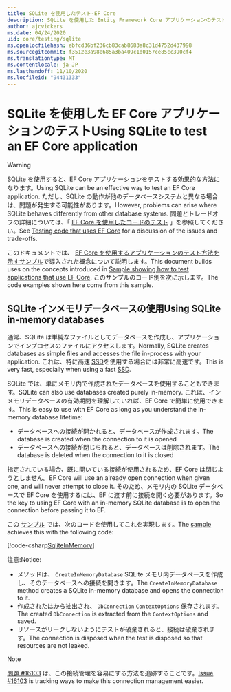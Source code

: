 ```yaml
---
title: SQLite を使用したテスト-EF Core
description: SQLite を使用した Entity Framework Core アプリケーションのテスト
author: ajcvickers
ms.date: 04/24/2020
uid: core/testing/sqlite
ms.openlocfilehash: ebfcd36bf236cb83cab8683a8c31d4752d437998
ms.sourcegitcommit: f3512e3a98e685a3ba409c1d0157ce85cc390cf4
ms.translationtype: MT
ms.contentlocale: ja-JP
ms.lasthandoff: 11/10/2020
ms.locfileid: "94431333"
---
```

# <a name="using-sqlite-to-test-an-ef-core-application"></a><span data-ttu-id="661d9-103">SQLite を使用した EF Core アプリケーションのテスト</span><span class="sxs-lookup"><span data-stu-id="661d9-103">Using SQLite to test an EF Core application</span></span>

> [!WARNING]
> <span data-ttu-id="661d9-104">SQLite を使用すると、EF Core アプリケーションをテストする効果的な方法になります。</span><span class="sxs-lookup"><span data-stu-id="661d9-104">Using SQLite can be an effective way to test an EF Core application.</span></span>
> <span data-ttu-id="661d9-105">ただし、SQLite の動作が他のデータベースシステムと異なる場合は、問題が発生する可能性があります。</span><span class="sxs-lookup"><span data-stu-id="661d9-105">However, problems can arise where SQLite behaves differently from other database systems.</span></span>
> <span data-ttu-id="661d9-106">問題とトレードオフの詳細については、「 [EF Core を使用したコードのテスト](xref:core/testing/index) 」を参照してください。</span><span class="sxs-lookup"><span data-stu-id="661d9-106">See [Testing code that uses EF Core](xref:core/testing/index) for a discussion of the issues and trade-offs.</span></span>  

<span data-ttu-id="661d9-107">このドキュメントでは、 [EF Core を使用するアプリケーションのテスト方法を示すサンプル](xref:core/testing/testing-sample)で導入された概念について説明します。</span><span class="sxs-lookup"><span data-stu-id="661d9-107">This document builds uses on the concepts introduced in [Sample showing how to test applications that use EF Core](xref:core/testing/testing-sample).</span></span>
<span data-ttu-id="661d9-108">このサンプルのコード例を次に示します。</span><span class="sxs-lookup"><span data-stu-id="661d9-108">The code examples shown here come from this sample.</span></span>

## <a name="using-sqlite-in-memory-databases"></a><span data-ttu-id="661d9-109">SQLite インメモリデータベースの使用</span><span class="sxs-lookup"><span data-stu-id="661d9-109">Using SQLite in-memory databases</span></span>

<span data-ttu-id="661d9-110">通常、SQLite は単純なファイルとしてデータベースを作成し、アプリケーションでインプロセスのファイルにアクセスします。</span><span class="sxs-lookup"><span data-stu-id="661d9-110">Normally, SQLite creates databases as simple files and accesses the file in-process with your application.</span></span>
<span data-ttu-id="661d9-111">これは、特に高速 [SSD](https://en.wikipedia.org/wiki/Solid-state_drive)を使用する場合には非常に高速です。</span><span class="sxs-lookup"><span data-stu-id="661d9-111">This is very fast, especially when using a fast [SSD](https://en.wikipedia.org/wiki/Solid-state_drive).</span></span>

<span data-ttu-id="661d9-112">SQLite では、単にメモリ内で作成されたデータベースを使用することもできます。</span><span class="sxs-lookup"><span data-stu-id="661d9-112">SQLite can also use databases created purely in-memory.</span></span>
<span data-ttu-id="661d9-113">これは、インメモリデータベースの有効期間を理解していれば、EF Core で簡単に使用できます。</span><span class="sxs-lookup"><span data-stu-id="661d9-113">This is easy to use with EF Core as long as you understand the in-memory database lifetime:</span></span>

* <span data-ttu-id="661d9-114">データベースへの接続が開かれると、データベースが作成されます。</span><span class="sxs-lookup"><span data-stu-id="661d9-114">The database is created when the connection to it is opened</span></span>
* <span data-ttu-id="661d9-115">データベースへの接続が閉じられると、データベースは削除されます。</span><span class="sxs-lookup"><span data-stu-id="661d9-115">The database is deleted when the connection to it is closed</span></span>

<span data-ttu-id="661d9-116">指定されている場合、既に開いている接続が使用されるため、EF Core は閉じようとしません。</span><span class="sxs-lookup"><span data-stu-id="661d9-116">EF Core will use an already open connection when given one, and will never attempt to close it.</span></span>
<span data-ttu-id="661d9-117">そのため、メモリ内の SQLite データベースで EF Core を使用するには、EF に渡す前に接続を開く必要があります。</span><span class="sxs-lookup"><span data-stu-id="661d9-117">So the key to using EF Core with an in-memory SQLite database is to open the connection before passing it to EF.</span></span>  

<span data-ttu-id="661d9-118">この [サンプル](xref:core/testing/testing-sample) では、次のコードを使用してこれを実現します。</span><span class="sxs-lookup"><span data-stu-id="661d9-118">The [sample](xref:core/testing/testing-sample) achieves this with the following code:</span></span>

[!code-csharp[SqliteInMemory](../../../samples/core/Miscellaneous/Testing/ItemsWebApi/Tests/SqliteInMemoryItemsControllerTest.cs?name=SqliteInMemory)]

<span data-ttu-id="661d9-119">注意:</span><span class="sxs-lookup"><span data-stu-id="661d9-119">Notice:</span></span>

* <span data-ttu-id="661d9-120">メソッドは、 `CreateInMemoryDatabase` SQLite メモリ内データベースを作成し、そのデータベースへの接続を開きます。</span><span class="sxs-lookup"><span data-stu-id="661d9-120">The `CreateInMemoryDatabase` method creates a SQLite in-memory database and opens the connection to it.</span></span>
* <span data-ttu-id="661d9-121">作成されたはから抽出され、 `DbConnection` `ContextOptions` 保存されます。</span><span class="sxs-lookup"><span data-stu-id="661d9-121">The created `DbConnection` is extracted from the `ContextOptions` and saved.</span></span>
* <span data-ttu-id="661d9-122">リソースがリークしないようにテストが破棄されると、接続は破棄されます。</span><span class="sxs-lookup"><span data-stu-id="661d9-122">The connection is disposed when the test is disposed so that resources are not leaked.</span></span>

> [!NOTE]
> <span data-ttu-id="661d9-123">[問題 #16103](https://github.com/dotnet/efcore/issues/16103) は、この接続管理を容易にする方法を追跡することです。</span><span class="sxs-lookup"><span data-stu-id="661d9-123">[Issue #16103](https://github.com/dotnet/efcore/issues/16103) is tracking ways to make this connection management easier.</span></span>
